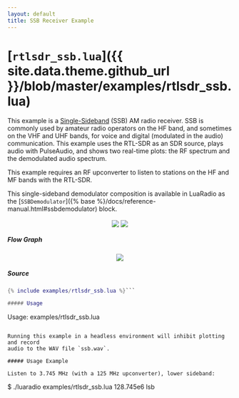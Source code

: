 ```yaml
---
layout: default
title: SSB Receiver Example
---
```


# [`rtlsdr_ssb.lua`]({{ site.data.theme.github_url }}/blob/master/examples/rtlsdr_ssb.lua)

This example is a
[Single-Sideband](https://en.wikipedia.org/wiki/Single-sideband_modulation)
(SSB) AM radio receiver. SSB is commonly used by amateur radio operators on the
HF band, and sometimes on the VHF and UHF bands, for voice and digital
(modulated in the audio) communication. This example uses the RTL-SDR as an SDR
source, plays audio with PulseAudio, and shows two real-time plots: the RF
spectrum and the demodulated audio spectrum.

This example requires an RF upconverter to listen to stations on the HF and MF
bands with the RTL-SDR.

This single-sideband demodulator composition is available in LuaRadio as the
[`SSBDemodulator`]({% base %}/docs/reference-manual.html#ssbdemodulator) block.

<p align="center">
<a href="{% base %}/images/screenshot-rtlsdr_ssb.png" target="_blank"><img src="{% base %}{% thumbnail /images/screenshot-rtlsdr_ssb.png 395 %}" style="display: inline-block; vertical-align: middle;" /></a>
<a href="https://asciinema.org/a/d9hjdi657t5i64cmonfhafnh5" target="_blank"><img src="{% base %}{% thumbnail /images/asciinema-rtlsdr_ssb.png 395 %}" style="display: inline-block; vertical-align: middle;" /></a>
</p>

##### Flow Graph

<p align="center">
<img src="{% base %}/docs/figures/flowgraph_rtlsdr_ssb.png" />
</p>

##### Source

``` lua
{% include examples/rtlsdr_ssb.lua %}```

##### Usage

```
Usage: examples/rtlsdr_ssb.lua <frequency> <sideband>
```

Running this example in a headless environment will inhibit plotting and record
audio to the WAV file `ssb.wav`.

##### Usage Example

Listen to 3.745 MHz (with a 125 MHz upconverter), lower sideband:

```
$ ./luaradio examples/rtlsdr_ssb.lua 128.745e6 lsb
```
